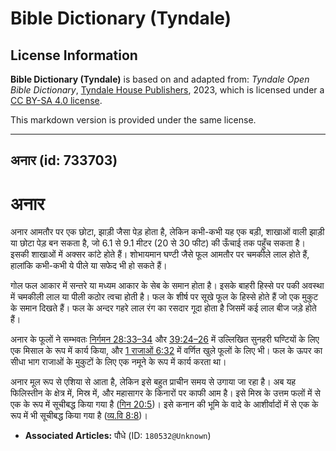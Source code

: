 # Bible Dictionary (Tyndale)

## License Information

**Bible Dictionary (Tyndale)** is based on and adapted from: _Tyndale Open Bible Dictionary_, [Tyndale House Publishers](https://tyndaleopenresources.com/), 2023, which is licensed under a [CC BY-SA 4.0 license](https://creativecommons.org/licenses/by-sa/4.0/legalcode.en).

This markdown version is provided under the same license.



--------------------------------

## अनार (id: 733703)

अनार
====

अनार आमतौर पर एक छोटा, झाड़ी जैसा पेड़ होता है, लेकिन कभी\-कभी यह एक बड़ी, शाखाओं वाली झाड़ी या छोटा पेड़ बन सकता है, जो 6\.1 से 9\.1 मीटर (20 से 30 फीट) की ऊँचाई तक पहुँच सकता है। इसकी शाखाओं में अक्सर कांटे होते हैं। शोभायमान घण्टी जैसे फूल आमतौर पर चमकीले लाल होते हैं, हालांकि कभी\-कभी ये पीले या सफेद भी हो सकते हैं।

गोल फल आकार में सन्तरे या मध्यम आकार के सेब के समान होता है। इसके बाहरी हिस्से पर पकी अवस्था में चमकीली लाल या पीली कठोर त्वचा होती है। फल के शीर्ष पर सूखे फूल के हिस्से होते हैं जो एक मुकुट के समान दिखते हैं। फल के अन्दर गहरे लाल रंग का रसदार गूदा होता है जिसमें कई लाल बीज जड़े होते हैं।

अनार के फूलों ने सम्भवतः [निर्गमन 28:33–34](https://ref.ly/Exod28:33-Exod28:34) और [39:24–26](https://ref.ly/Exod39:24-Exod39:26) में उल्लिखित सुनहरी घण्टियों के लिए एक मिसाल के रूप में कार्य किया, और [1 राजाओं 6:32](https://ref.ly/1Kgs6:32) में वर्णित खुले फूलों के लिए भी। फल के ऊपर का सीधा भाग राजाओं के मुकुटों के लिए एक नमूने के रूप में कार्य करता था।

अनार मूल रूप से एशिया से आता है, लेकिन इसे बहुत प्राचीन समय से उगाया जा रहा है। अब यह फिलिस्तीन के क्षेत्र में, मिस्र में, और महासागर के किनारों पर काफी आम है। इसे मिस्र के उत्तम फलों में से एक के रूप में सूचीबद्ध किया गया है ([गिन 20:5](https://ref.ly/Num20:5))। इसे कनान की भूमि के वादे के आशीर्वादों में से एक के रूप में भी सूचीबद्ध किया गया है ([व्य.वि 8:8](https://ref.ly/Deut8:8))।

* **Associated Articles:** पौधे (ID: `180532@Unknown`)

